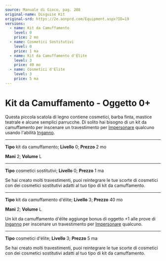 ```yaml
---
source: Manuale di Gioco, pag. 288
original-name: Disguise Kit
original-srd: https://2e.aonprd.com/Equipment.aspx?ID=19
versions:
  - name: Kit da Camuffamento
    level: 0
    price: 2 mo
  - name: Cosmetici Sostitutivi
    level: 0
    price: 1 ma
  - name: Kit da Camuffamento d'Élite
    level: 3
    price: 40 mo
  - name: Cosmetici d'Élite
    level: 3
    price: 5 ma
---
```


# Kit da Camuffamento - Oggetto 0+

Questa piccola scatola di legno contiene cosmetici, barba finta, mastice
teatrale e alcune semplici parrucche. Di solito hai bisogno di un kit da
camuffamento per inscenare un travestimento per
[Impersonare](/azioni/abilita/impressionare) qualcuno usando l'abilità
[Inganno](/abilita/inganno).

---

**Tipo** kit da camuffamento; **Livello** 0; **Prezzo** 2 mo

**Mani** 2; **Volume** L

---

**Tipo** cosmetici sostitutivi; **Livello** 0; **Prezzo** 1 ma

Se hai creato molti travestimenti, puoi reintegrare le tue scorte di cosmetici
con dei cosmetici sostitutivi adatti al tuo tipo di kit da camuffamento.

---

**Tipo** kit da camuffamento d'élite; **Livello** 3; **Prezzo** 40 mo

**Mani** 2; **Volume** L

Un kit da camuffamento d'élite aggiunge bonus di oggetto +1 alle prove di
[Inganno](/abilita/inganno) per inscenare un travestimento per
[Impersonare](/azioni/abilita/impressionare) qualcuno.

---

**Tipo** cosmetici d'élite; **Livello** 3; **Prezzo** 5 ma

Se hai creato molti travestimenti, puoi reintegrare le tue scorte di cosmetici
con dei cosmetici sostitutivi adatti al tuo tipo di kit da camuffamento.
